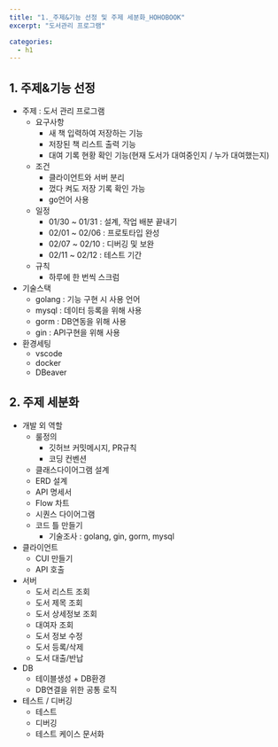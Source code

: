 ```yaml
---
title: "1._주제&기능 선정 및 주제 세분화_HOHOBOOK"
excerpt: "도서관리 프로그램"

categories:
  - h1
---
```


## 1. 주제&기능 선정
- 주제 : 도서 관리 프로그램
  - 요구사항
    - 새 책 입력하여 저장하는 기능
    - 저장된 책 리스트 출력 기능
    - 대여 기록 현황 확인 기능(현재 도서가 대여중인지  / 누가 대여했는지)
  - 조건
    - 클라이언트와 서버 분리
    - 껐다 켜도 저장 기록 확인 가능
    - go언어 사용
  - 일정
    - 01/30 ~ 01/31 : 설계, 작업 배분 끝내기
    - 02/01 ~ 02/06 : 프로토타입 완성
    - 02/07 ~ 02/10 : 디버깅 및 보완
    - 02/11 ~ 02/12 : 테스트 기간
  - 규칙
    - 하루에 한 번씩 스크럼
- 기술스택
  - golang : 기능 구현 시 사용 언어
  - mysql : 데이터 등록을 위해 사용
  - gorm : DB연동을 위해 사용
  - gin : API구현을 위해 사용
- 환경세팅
  - vscode
  - docker
  - DBeaver

## 2. 주제 세분화
- 개발 외 역할
  - 룰정의
    - 깃허브 커밋메시지, PR규칙
    - 코딩 컨벤션
  - 클래스다이어그램 설계
  - ERD 설계
  - API 명세서
  - Flow 차트
  - 시퀀스 다이어그램
  - 코드 틀 만들기
    - 기술조사 : golang, gin, gorm, mysql
- 클라이언트
  - CUI 만들기
  - API 호출
- 서버
  - 도서 리스트 조회
  - 도서 제목 조회
  - 도서 상세정보 조회
  - 대여자 조회
  - 도서 정보 수정
  - 도서 등록/삭제
  - 도서 대출/반납
- DB
  - 테이블생성 + DB환경
  - DB연결을 위한 공통 로직
- 테스트 / 디버깅
  - 테스트
  - 디버깅
  - 테스트 케이스 문서화